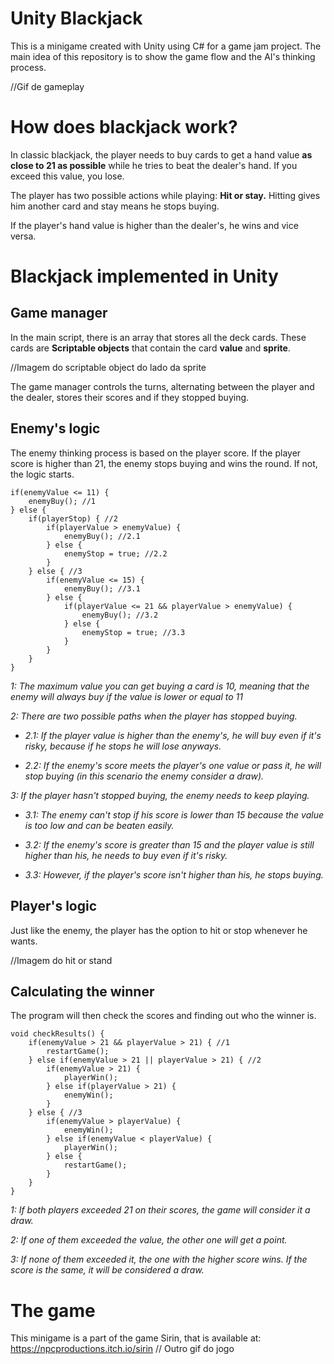 # Unity Blackjack
This is a minigame created with Unity using C# for a game jam project.
The main idea of this repository is to show the game flow and the AI's thinking process.

//Gif de gameplay

# How does blackjack work?
In classic blackjack, the player needs to buy cards to get a hand value **as close to 21 as possible** while he tries to beat the dealer's hand. If you exceed this value, you lose.

The player has two possible actions while playing: **Hit or stay.** Hitting gives him another card and stay means he stops buying.

If the player's hand value is higher than the dealer's, he wins and vice versa.

# Blackjack implemented in Unity
## Game manager
In the main script, there is an array that stores all the deck cards. These cards are **Scriptable objects** that contain the card **value** and **sprite**.

//Imagem do scriptable object do lado da sprite

The game manager controls the turns, alternating between the player and the dealer, stores their scores and if they stopped buying.

## Enemy's logic
The enemy thinking process is based on the player score. If the player score is higher than 21, the enemy stops buying and wins the round. If not, the logic starts.
```
if(enemyValue <= 11) { 
    enemyBuy(); //1
} else {
    if(playerStop) { //2
        if(playerValue > enemyValue) {
            enemyBuy(); //2.1
        } else {
            enemyStop = true; //2.2
        }
    } else { //3
        if(enemyValue <= 15) {
            enemyBuy(); //3.1
        } else {
            if(playerValue <= 21 && playerValue > enemyValue) {
                enemyBuy(); //3.2
            } else {
                enemyStop = true; //3.3
            }
        }
    }
}
```
*1: The maximum value you can get buying a card is 10, meaning that the enemy will always buy if the value is lower or equal to 11*

*2: There are two possible paths when the player has stopped buying.*

- *2.1: If the player value is higher than the enemy's, he will buy even if it's risky, because if he stops he will lose anyways.*
    
- *2.2: If the enemy's score meets the player's one value or pass it, he will stop buying (in this scenario the enemy consider a draw).*
    
*3: If the player hasn't stopped buying, the enemy needs to keep playing.*

- *3.1: The enemy can't stop if his score is lower than 15 because the value is too low and can be beaten easily.*
    
- *3.2: If the enemy's score is greater than 15 and the player value is still higher than his, he needs to buy even if it's risky.*
    
- *3.3: However, if the player's score isn't higher than his, he stops buying.*

## Player's logic
Just like the enemy, the player has the option to hit or stop whenever he wants.

//Imagem do hit or stand

## Calculating the winner
The program will then check the scores and finding out who the winner is.
```
void checkResults() {
    if(enemyValue > 21 && playerValue > 21) { //1
        restartGame();
    } else if(enemyValue > 21 || playerValue > 21) { //2
        if(enemyValue > 21) {
            playerWin();
        } else if(playerValue > 21) {
            enemyWin();
        }
    } else { //3
        if(enemyValue > playerValue) {
            enemyWin();
        } else if(enemyValue < playerValue) {
            playerWin();
        } else {
            restartGame();
        }
    }
}
```
*1: If both players exceeded 21 on their scores, the game will consider it a draw.*

*2: If one of them exceeded the value, the other one will get a point.*

*3: If none of them exceeded it, the one with the higher score wins. If the score is the same, it will be considered a draw.*

# The game
This minigame is a part of the game Sirin, that is available at: https://npcproductions.itch.io/sirin
// Outro gif do jogo
